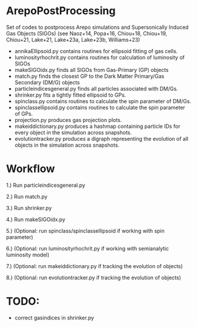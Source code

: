 # ArepoPostProcessing

Set of codes to postprocess Arepo simulations and Supersonically Induced Gas Objects (SIGOs) (see Naoz+14, Popa+16, Chiou+18, Chiou+19, Chiou+21, Lake+21, Lake+23a, Lake+23b, Williams+23)

- annikaEllipsoid.py contains routines for ellipsoid fitting of gas cells.
- luminosityrhochrit.py contains routines for calculation of luminosity of SIGOs
- makeSIGOidx.py finds all SIGOs from Gas-Primary (GP) objects
- match.py finds the closest GP to the Dark Matter Primary/Gas Secondary (DM/G) objects
- particleindicesgeneral.py finds all particles associated with DM/Gs.
- shrinker.py fits a tightly fitted ellipsoid to GPs.
- spinclass.py contains routines to calculate the spin parameter of DM/Gs.
- spinclassellipsoid.py contains routines to calculate the spin parameter of GPs.
- projection.py produces gas projection plots.
- makeiddictionary.py produces a hashmap containing particle IDs for every object in the simulation across snapshots.
- evolutiontracker.py produces a digraph representing the evolution of all objects in the simulation across snapshots.

# Workflow

1.) Run particleindicesgeneral.py

2.) Run match.py

3.) Run shrinker.py

4.) Run makeSIGOidx.py

5.) (Optional: run spinclass/spinclassellipsoid if working with spin parameter)

6.) (Optional: run luminosityrhochrit.py if working with semianalytic luminosity model)

7.) (Optional: run makeiddictionary.py if tracking the evolution of objects)

8.) (Optional: run evolutiontracker.py if tracking the evolution of objects)

# TODO: 
- correct gasindices in shrinker.py


